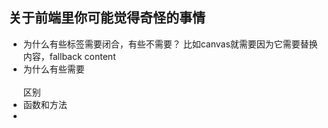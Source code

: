 ## 关于前端里你可能觉得奇怪的事情
* 为什么有些标签需要闭合，有些不需要？
比如canvas就需要</canvas>因为它需要替换内容，fallback content
* 为什么有些需要<br> <br/>区别
* 函数和方法
* 